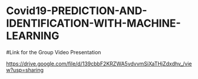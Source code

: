 # Covid19-PREDICTION-AND-IDENTIFICATION-WITH-MACHINE-LEARNING


#Link for the Group Video Presentation

https://drive.google.com/file/d/139cbbF2KRZWA5vdvvmSiXaTHjZdxdhv_/view?usp=sharing


